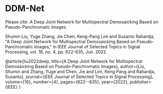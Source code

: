 # DDM-Net
Please cite: A Deep Joint Network for Multispectral Demosaicking Based on Pseudo-Panchromatic Images

Shumin Liu, Yuge Zhang, Jie Chen, Keng-Pang Lim and Susanto Rahardja, "A Deep Joint Network for Multispectral Demosaicking Based on Pseudo-Panchromatic Images," in IEEE Journal of Selected Topics in Signal Processing, vol. 16, no. 4, pp. 622-635, Jun. 2022.

@article{liu2022deep,
  title={A Deep Joint Network for Multispectral Demosaicking Based on Pseudo-Panchromatic Images},
  author={Liu, Shumin and Zhang, Yuge and Chen, Jie and Lim, Keng Pang and Rahardja, Susanto},
  journal={IEEE Journal of Selected Topics in Signal Processing},
  volume={16},
  number={4},
  pages={622--635},
  year={2022},
  publisher={IEEE}
}
